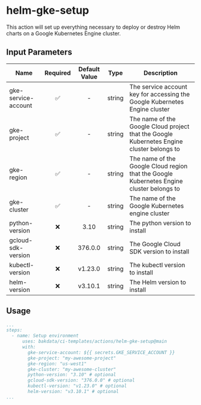 # helm-gke-setup

This action will set up everything necessary to deploy or destroy Helm charts on a Google Kubernetes Engine cluster.

## Input Parameters

| Name                | Required | Default Value |  Type  | Description                                                                               |
| ------------------- | :------: | :-----------: | :----: | ----------------------------------------------------------------------------------------- |
| gke-service-account |    ✅    |       -       | string | The service account key for accessing the Google Kubernetes Engine cluster                |
| gke-project         |    ✅    |       -       | string | The name of the Google Cloud project that the Google Kubernetes Engine cluster belongs to |
| gke-region          |    ✅    |       -       | string | The name of the Google Cloud region that the Google Kubernetes Engine cluster belongs to  |
| gke-cluster         |    ✅    |       -       | string | The name of the Google Kubernetes engine cluster                                          |
| python-version      |    ❌    |     3.10      | string | The python version to install                                                             |
| gcloud-sdk-version  |    ❌    |    376.0.0    | string | The Google Cloud SDK version to install                                                   |
| kubectl-version     |    ❌    |    v1.23.0    | string | The kubectl version to install                                                            |
| helm-version        |    ❌    |    v3.10.1    | string | The Helm version to install                                                               |

## Usage

```yaml
...
steps:
  - name: Setup environment
      uses: bakdata/ci-templates/actions/helm-gke-setup@main
      with:
        gke-service-account: ${{ secrets.GKE_SERVICE_ACCOUNT }}
        gke-project: "my-awesome-project"
        gke-region: "us-west1"
        gke-cluster: "my-awesome-cluster"
        python-version: "3.10" # optional
        gcloud-sdk-version: "376.0.0" # optional
        kubectl-version: "v1.23.0" # optional
        helm-version: "v3.10.1" # optional
...
```
